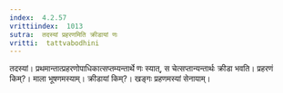 ```yaml
---
index:  4.2.57
vrittiindex:  1013
sutra:  तदस्यां प्रहरणमिति क्रीडायां णः
vritti:  tattvabodhini 
---
```


तदस्यां। प्रथमान्तात्प्रहरणोपाधिकात्सप्तम्यन्तार्थे णः स्यात्, स चेत्सप्तान्यन्तार्थः क्रीडा भवति। प्रहरणं किम्?। माला भूषणमस्याम्। क्रीडायां किम्?। खङ्गः प्रहणमस्यां सेनायाम्।

